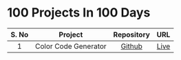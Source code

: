 # 100 Projects In 100 Days

| S. No |       Project        | Repository | URL  |
| :---: | :------------------: | :--------: | :--: |
|   1   | Color Code Generator |   [Github](https://github.com/msboffl/100-Projects-In-100-Days/tree/main/1-color-code-generator)| [Live](https://msboffl.github.io/100-Projects-In-100-Days/1-color-code-generator/) |

